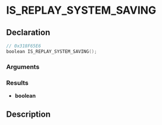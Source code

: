 # IS_REPLAY_SYSTEM_SAVING

## Declaration
```cpp
// 0x318F65E6
boolean IS_REPLAY_SYSTEM_SAVING();
```

### Arguments

### Results
- **boolean**

## Description
